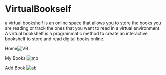# VirtualBookself
a virtual bookshelf is an online space that allows you to store the books you are reading or track the ones that you want to read in a virtual environment. A virtual bookshelf is a programmatic method to create an interactive bookshelf to store and read digital books online.

Home![VB](https://user-images.githubusercontent.com/79715106/206867613-0ee78741-2562-42b8-bdc4-2c9cc0415dc1.png)

My Books
![mb](https://user-images.githubusercontent.com/79715106/206868453-d3a92c29-7e5e-4d83-9c4f-39db5d58d785.png)

Add Book
![ab](https://user-images.githubusercontent.com/79715106/206868460-acb1fd5f-88d7-41e9-9158-979c251c496d.png)
